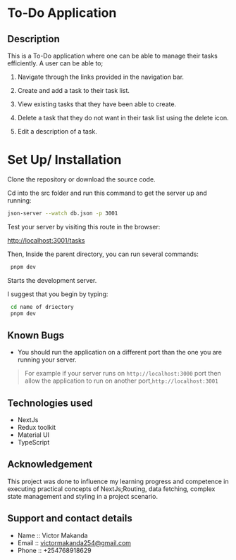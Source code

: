 # To-Do Application

## Description
This is a To-Do application where one can be able to manage their tasks efficiently. A user can be able to;

1. Navigate through the links provided in the navigation bar.

2. Create and add a task to their task list.

3. View existing tasks that they have been able to create.

4. Delete a task that they do not want in their task list using the delete icon. 

5. Edit a description of a task.

# Set Up/ Installation 

Clone the repository or download the source code.

Cd into the src folder and run this command to get the server up and running:

```sh
json-server --watch db.json -p 3001
```

Test your server by visiting this route in the browser:

[http://localhost:3001/tasks](http://localhost:3001/tasks)

Then, Inside the parent directory, you can run several commands:

 ```sh
  pnpm dev
  ```
Starts the development server.
    
I suggest that you begin by typing:
 ```sh
  cd name of driectory 
  pnpm dev
  ```
## Known Bugs
- You should run the application on a different port than the one you are running your server. 
 > For example if your server runs on `http://localhost:3000` port then allow the application to run on another port,`http://localhost:3001`

## Technologies used
- NextJs
- Redux toolkit
- Material UI
- TypeScript

## Acknowledgement
This project was done to influence my learning progress and competence in executing practical concepts of NextJs;Routing, data fetching, complex state management and styling in a project scenario. 


## Support and contact details
- Name  :: Victor Makanda
- Email :: victormakanda254@gmail.com
- Phone :: +254768918629



